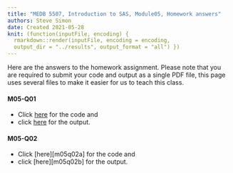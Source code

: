 ```yaml
---
title: "MEDB 5507, Introduction to SAS, Module05, Homework answers"
authors: Steve Simon
date: Created 2021-05-28
knit: (function(inputFile, encoding) {
  rmarkdown::render(inputFile, encoding = encoding,
  output_dir = "../results", output_format = "all") }) 
---
```


Here are the answers to the homework assignment. Please note that you are required to submit your code and output as a single PDF file, this page uses several files to make it easier for us to teach this class.

#### M05-Q01

+ Click [here][m05q01a] for the code and
+ click [here][m05q01b] for the output.

#### M05-Q02

+ Click [here][m05q02a] for the code and
+ click [here][m05q02b] for the output.

[m05q01a]: 
[m05q02a]: 
[m05q01b]: 
[m05q02b]: 
